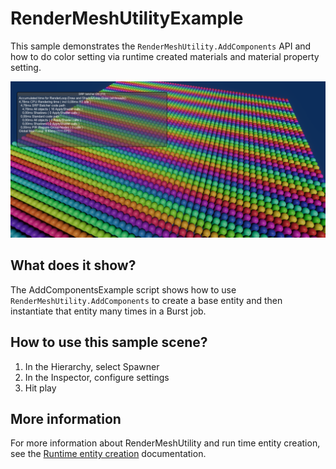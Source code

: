 # RenderMeshUtilityExample

This sample demonstrates the `RenderMeshUtility.AddComponents` API and how to do color setting via runtime created materials and material property setting.

<img src="../../../READMEimages/AddComponentsExample.PNG" width="600">

## What does it show?

The AddComponentsExample script shows how to use `RenderMeshUtility.AddComponents` to create a base entity and then instantiate that entity many times in a Burst job.

## How to use this sample scene?

1. In the Hierarchy, select Spawner
2. In the Inspector, configure settings
3. Hit play

## More information

For more information about RenderMeshUtility and run time entity creation, see the [Runtime entity creation](https://docs.unity3d.com/Packages/com.unity.entities.graphics@1.0/manual/runtime-entity-creation.html) documentation.

